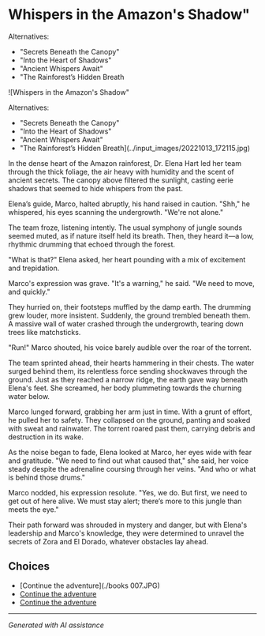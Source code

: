 # Whispers in the Amazon's Shadow"

Alternatives:

* "Secrets Beneath the Canopy"
* "Into the Heart of Shadows"
* "Ancient Whispers Await"
* "The Rainforest’s Hidden Breath

![Whispers in the Amazon's Shadow"

Alternatives:

* "Secrets Beneath the Canopy"
* "Into the Heart of Shadows"
* "Ancient Whispers Await"
* "The Rainforest’s Hidden Breath](../input_images/20221013_172115.jpg)

In the dense heart of the Amazon rainforest, Dr. Elena Hart led her team through the thick foliage, the air heavy with humidity and the scent of ancient secrets. The canopy above filtered the sunlight, casting eerie shadows that seemed to hide whispers from the past.

Elena’s guide, Marco, halted abruptly, his hand raised in caution. "Shh," he whispered, his eyes scanning the undergrowth. "We're not alone."

The team froze, listening intently. The usual symphony of jungle sounds seemed muted, as if nature itself held its breath. Then, they heard it—a low, rhythmic drumming that echoed through the forest.

"What is that?" Elena asked, her heart pounding with a mix of excitement and trepidation.

Marco's expression was grave. "It's a warning," he said. "We need to move, and quickly."

They hurried on, their footsteps muffled by the damp earth. The drumming grew louder, more insistent. Suddenly, the ground trembled beneath them. A massive wall of water crashed through the undergrowth, tearing down trees like matchsticks.

"Run!" Marco shouted, his voice barely audible over the roar of the torrent.

The team sprinted ahead, their hearts hammering in their chests. The water surged behind them, its relentless force sending shockwaves through the ground. Just as they reached a narrow ridge, the earth gave way beneath Elena's feet. She screamed, her body plummeting towards the churning water below.

Marco lunged forward, grabbing her arm just in time. With a grunt of effort, he pulled her to safety. They collapsed on the ground, panting and soaked with sweat and rainwater. The torrent roared past them, carrying debris and destruction in its wake.

As the noise began to fade, Elena looked at Marco, her eyes wide with fear and gratitude. "We need to find out what caused that," she said, her voice steady despite the adrenaline coursing through her veins. "And who or what is behind those drums."

Marco nodded, his expression resolute. "Yes, we do. But first, we need to get out of here alive. We must stay alert; there’s more to this jungle than meets the eye."

Their path forward was shrouded in mystery and danger, but with Elena's leadership and Marco's knowledge, they were determined to unravel the secrets of Zora and El Dorado, whatever obstacles lay ahead.


## Choices

* [Continue the adventure](./books 007.JPG)
* [Continue the adventure](./476485484_1684131429201363_7550930141077594240_n.md)
* [Continue the adventure](./20221012_105602.md)


---
*Generated with AI assistance*
